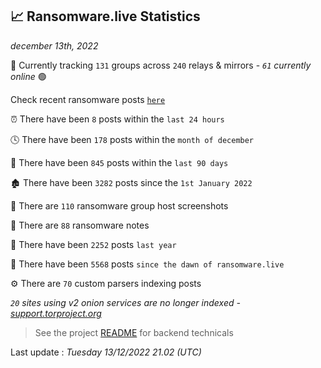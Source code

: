 
## 📈 Ransomware.live Statistics
_december 13th, 2022_

🔎 Currently tracking `131` groups across `240` relays & mirrors - _`61` currently online_ 🟢

Check recent ransomware posts [`here`](recentposts.md)


⏰ There have been `8` posts within the `last 24 hours`

🕓 There have been `178` posts within the `month of december`

📅 There have been `845` posts within the `last 90 days`

🏚 There have been `3282` posts since the `1st January 2022`

📸 There are `110` ransomware group host screenshots

📝 There are `88` ransomware notes

🚀 There have been `2252` posts `last year`

🐣 There have been `5568` posts `since the dawn of ransomware.live`

⚙️ There are `70` custom parsers indexing posts

_`20` sites using v2 onion services are no longer indexed - [support.torproject.org](https://support.torproject.org/onionservices/v2-deprecation/)_

> See the project [README](https://github.com/jmousqueton/ransomwatch#readme) for backend technicals



Last update : _Tuesday 13/12/2022 21.02 (UTC)_

